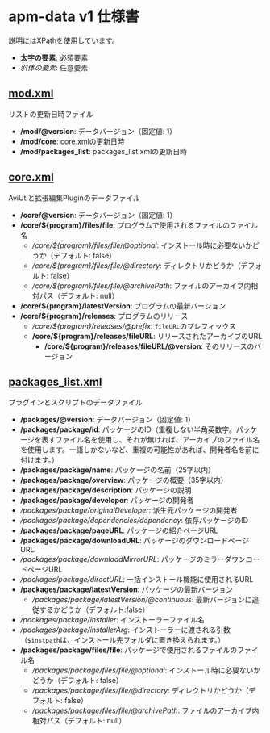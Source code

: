 # apm-data v1 仕様書

説明にはXPathを使用しています。

- **太字の要素**: 必須要素
- _斜体の要素_: 任意要素

## [mod.xml](./data/mod.xml)

リストの更新日時ファイル

- **/mod/@version**: データバージョン（固定値: 1）
- **/mod/core**: core.xmlの更新日時
- **/mod/packages_list**: packages_list.xmlの更新日時

## [core.xml](./data/core.xml)

AviUtlと拡張編集Pluginのデータファイル

- **/core/@version**: データバージョン（固定値: 1）
- **/core/${program}/files/file**: プログラムで使用されるファイルのファイル名
  - _/core/${program}/files/file/@optional_: インストール時に必要ないかどうか（デフォルト: false）
  - _/core/${program}/files/file/@directory_: ディレクトリかどうか（デフォルト: false）
  - _/core/${program}/files/file/@archivePath_: ファイルのアーカイブ内相対パス（デフォルト: null）
- **/core/${program}/latestVersion**: プログラムの最新バージョン
- **/core/${program}/releases**: プログラムのリリース
  - _/core/${program}/releases/@prefix_: `fileURL`のプレフィックス
  - **/core/${program}/releases/fileURL**: リリースされたアーカイブのURL
    - **/core/${program}/releases/fileURL/@version**: そのリリースのバージョン

## [packages_list.xml](./data/packages_list.xml)

プラグインとスクリプトのデータファイル

- **/packages/@version**: データバージョン（固定値: 1）
- **/packages/package/id**: パッケージのID（重複しない半角英数字。パッケージを表すファイル名を使用し、それが無ければ、アーカイブのファイル名を使用します。一語しかないなど、重複の可能性があれば、開発者名を前に付けます。）
- **/packages/package/name**: パッケージの名前（25字以内）
- **/packages/package/overview**: パッケージの概要（35字以内）
- **/packages/package/description**: パッケージの説明
- **/packages/package/developer**: パッケージの開発者
- _/packages/package/originalDeveloper_: 派生元パッケージの開発者
- _/packages/package/dependencies/dependency_: 依存パッケージのID
- **/packages/package/pageURL**: パッケージの紹介ページURL
- **/packages/package/downloadURL**: パッケージのダウンロードページURL
- _/packages/package/downloadMirrorURL_: パッケージのミラーダウンロードページURL
- _/packages/package/directURL_: 一括インストール機能に使用されるURL
- **/packages/package/latestVersion**: パッケージの最新バージョン
  - _/packages/package/latestVersion/@continuous_: 最新バージョンに追従するかどうか（デフォルト:false）
- _/packages/package/installer_: インストーラーファイル名
- _/packages/package/installerArg_: インストーラーに渡される引数（`$instpath`は、インストール先フォルダに置き換えられます。）
- **/packages/package/files/file**: パッケージで使用されるファイルのファイル名
  - _/packages/package/files/file/@optional_: インストール時に必要ないかどうか（デフォルト: false）
  - _/packages/package/files/file/@directory_: ディレクトリかどうか（デフォルト: false）
  - _/packages/package/files/file/@archivePath_: ファイルのアーカイブ内相対パス（デフォルト: null）

